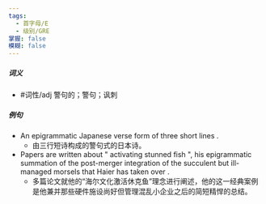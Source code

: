 ```yaml
---
tags:
  - 首字母/E
  - 级别/GRE
掌握: false
模糊: false
---
```

##### 词义
- #词性/adj  警句的；警句；讽刺
##### 例句
- An epigrammatic Japanese verse form of three short lines .
	- 由三行短诗构成的警句式的日本诗。
- Papers are written about " activating stunned fish ", his epigrammatic summation of the post-merger integration of the succulent but ill-managed morsels that Haier has taken over .
	- 多篇论文就他的“海尔文化激活休克鱼”理念进行阐述，他的这一经典案例是他兼并那些硬件施设尚好但管理混乱小企业之后的简短精悍的总结。
